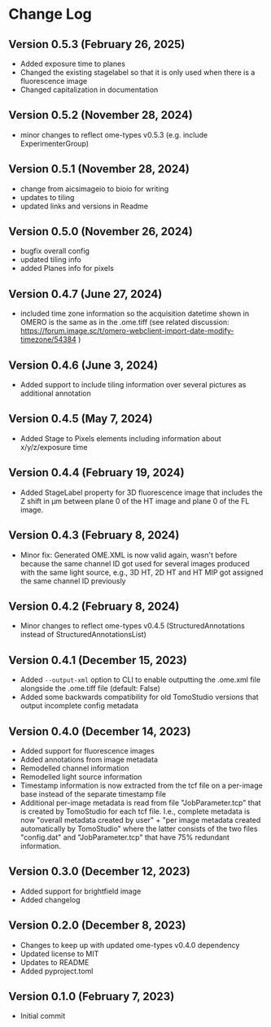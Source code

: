 # Change Log

## Version 0.5.3 (February 26, 2025)

- Added exposure time to planes
- Changed the existing stagelabel so that it is only used when there is a fluorescence image
- Changed capitalization in documentation

## Version 0.5.2 (November 28, 2024)

- minor changes to reflect ome-types v0.5.3 (e.g. include ExperimenterGroup)

## Version 0.5.1 (November 28, 2024)

- change from aicsimageio to bioio for writing
- updates to tiling
- updated links and versions in Readme

## Version 0.5.0 (November 26, 2024)

- bugfix overall config
- updated tiling info
- added Planes info for pixels

## Version 0.4.7 (June 27, 2024)

- included time zone information so the acquisition datetime shown in OMERO is the same as in the .ome.tiff (see related discussion: https://forum.image.sc/t/omero-webclient-import-date-modify-timezone/54384 )

## Version 0.4.6 (June 3, 2024)

- Added support to include tiling information over several pictures as additional annotation

## Version 0.4.5 (May 7, 2024)

- Added Stage to Pixels elements including information about x/y/z/exposure time

## Version 0.4.4 (February 19, 2024)

- Added StageLabel property for 3D fluorescence image that includes the Z shift in µm between plane 0 of the HT image and plane 0 of the FL image.

## Version 0.4.3 (February 8, 2024)

- Minor fix: Generated OME.XML is now valid again, wasn't before because the same channel ID got used for several images produced with the same light source, e.g., 3D HT, 2D HT and HT MIP got assigned the same channel ID previously

## Version 0.4.2 (February 8, 2024)

- Minor changes to reflect ome-types v0.4.5 (StructuredAnnotations instead of StructuredAnnotationsList)

## Version 0.4.1 (December 15, 2023)

- Added `--output-xml` option to CLI to enable outputting the .ome.xml file alongside the .ome.tiff file (default: False)
- Added some backwards compatibility for old TomoStudio versions that output incomplete config metadata

## Version 0.4.0 (December 14, 2023)

- Added support for fluorescence images
- Added annotations from image metadata
- Remodelled channel information
- Remodelled light source information
- Timestamp information is now extracted from the tcf file on a per-image base instead of the separate timestamp file
- Additional per-image metadata is read from file "JobParameter.tcp" that is created by TomoStudio for each tcf file. I.e., complete metadata is now "overall metadata created by user" + "per image metadata created automatically by TomoStudio" where the latter consists of the two files "config.dat" and "JobParameter.tcp" that have 75% redundant information.

## Version 0.3.0 (December 12, 2023)

- Added support for brightfield image
- Added changelog

## Version 0.2.0 (December 8, 2023)

- Changes to keep up with updated ome-types v0.4.0 dependency
- Updated license to MIT
- Updates to README
- Added pyproject.toml

## Version 0.1.0 (February 7, 2023)

- Initial commit
